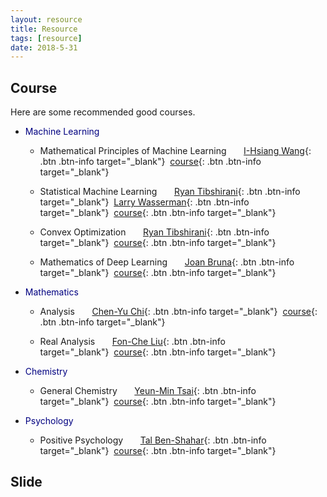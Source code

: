 ```yaml
---
layout: resource
title: Resource
tags: [resource]
date: 2018-5-31
---
```

## Course

  Here are some recommended good courses.
  * <span style="color:navy">Machine Learning</span>
      * Mathematical Principles of Machine Learning &nbsp;&nbsp;&nbsp;&nbsp;&nbsp; [I-Hsiang Wang](http://cc.ee.ntu.edu.tw/~ihsiangw/){: .btn .btn-info target="_blank"}&nbsp;&nbsp;[course](http://homepage.ntu.edu.tw/~ihwang/Teaching/Sp18/MPML.html){: .btn .btn-info target="_blank"}

      * Statistical Machine Learning &nbsp;&nbsp;&nbsp;&nbsp;&nbsp; [Ryan Tibshirani](http://www.stat.cmu.edu/~ryantibs/){: .btn .btn-info target="_blank"}&nbsp;&nbsp;[Larry Wasserman](http://www.stat.cmu.edu/~larry/){: .btn .btn-info target="_blank"}&nbsp;&nbsp;[course](http://www.stat.cmu.edu/~ryantibs/statml/){: .btn .btn-info target="_blank"}

      * Convex Optimization &nbsp;&nbsp;&nbsp;&nbsp;&nbsp; [Ryan Tibshirani](http://www.stat.cmu.edu/~ryantibs/){: .btn .btn-info target="_blank"}&nbsp;&nbsp;[course](http://www.stat.cmu.edu/~ryantibs/convexopt/){: .btn .btn-info target="_blank"}

      * Mathematics of Deep Learning &nbsp;&nbsp;&nbsp;&nbsp;&nbsp; [Joan Bruna](https://cims.nyu.edu/~bruna/){: .btn .btn-info target="_blank"}&nbsp;&nbsp;[course](https://github.com/joanbruna/MathsDL-spring18){: .btn .btn-info target="_blank"}
      
  * <span style="color:navy">Mathematics</span>

      * Analysis &nbsp;&nbsp;&nbsp;&nbsp;&nbsp; [Chen-Yu Chi](http://www3.math.ntu.edu.tw/people/bio.php?PID=3447){: .btn .btn-info target="_blank"}&nbsp;&nbsp;[course](http://ocw.aca.ntu.edu.tw/ntu-ocw/ocw/cou/105S107){: .btn .btn-info target="_blank"}

      * Real Analysis &nbsp;&nbsp;&nbsp;&nbsp;&nbsp; [Fon-Che Liu](http://www.math.sinica.edu.tw/www/file_upload/maliufc/maliufc-e.htm){: .btn .btn-info target="_blank"}&nbsp;&nbsp;[course](http://ocw.aca.ntu.edu.tw/ntu-ocw/index.php/ocw/cou/105S109){: .btn .btn-info target="_blank"}

   * <span style="color:navy">Chemistry</span>

      * General Chemistry &nbsp;&nbsp;&nbsp;&nbsp;&nbsp; [Yeun-Min Tsai](https://www.ch.ntu.edu.tw/~ymtsai/English.htm){: .btn .btn-info target="_blank"}&nbsp;&nbsp;[course](http://ocw.aca.ntu.edu.tw/ntu-ocw/index.php/ocw/cou/103S115){: .btn .btn-info target="_blank"}

   * <span style="color:navy">Psychology</span>

      * Positive Psychology &nbsp;&nbsp;&nbsp;&nbsp;&nbsp; [Tal Ben-Shahar](http://www.talbenshahar.com/){: .btn .btn-info target="_blank"}&nbsp;&nbsp;[course](http://open.163.com/special/opencourse/positivepsychology.html){: .btn .btn-info target="_blank"}


## Slide



